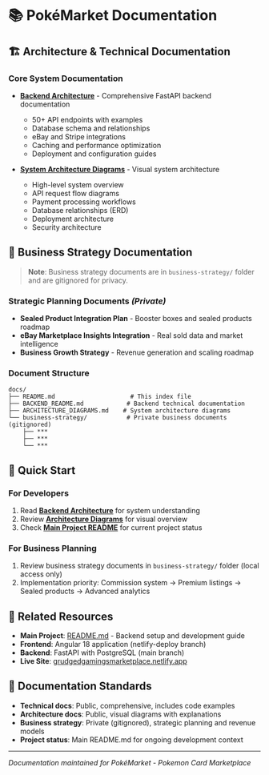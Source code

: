 # 📚 PokéMarket Documentation

## 🏗️ Architecture & Technical Documentation

### Core System Documentation
- **[Backend Architecture](BACKEND_README.md)** - Comprehensive FastAPI backend documentation
  - 50+ API endpoints with examples
  - Database schema and relationships  
  - eBay and Stripe integrations
  - Caching and performance optimization
  - Deployment and configuration guides

- **[System Architecture Diagrams](ARCHITECTURE_DIAGRAMS.md)** - Visual system architecture
  - High-level system overview
  - API request flow diagrams
  - Payment processing workflows
  - Database relationships (ERD)
  - Deployment architecture
  - Security architecture

## 💼 Business Strategy Documentation

> **Note**: Business strategy documents are in `business-strategy/` folder and are gitignored for privacy.

### Strategic Planning Documents *(Private)*
- **Sealed Product Integration Plan** - Booster boxes and sealed products roadmap
- **eBay Marketplace Insights Integration** - Real sold data and market intelligence 
- **Business Growth Strategy** - Revenue generation and scaling roadmap

### Document Structure
```
docs/
├── README.md                     # This index file
├── BACKEND_README.md            # Backend technical documentation
├── ARCHITECTURE_DIAGRAMS.md    # System architecture diagrams
└── business-strategy/           # Private business documents (gitignored)
    ├── ***
    ├── ***
    └── ***
```

## 🚀 Quick Start

### For Developers
1. Read **[Backend Architecture](BACKEND_README.md)** for system understanding
2. Review **[Architecture Diagrams](ARCHITECTURE_DIAGRAMS.md)** for visual overview
3. Check **[Main Project README](../README.md)** for current project status

### For Business Planning
1. Review business strategy documents in `business-strategy/` folder (local access only)
2. Implementation priority: Commission system → Premium listings → Sealed products → Advanced analytics

## 🔗 Related Resources

- **Main Project**: [README.md](../README.md) - Backend setup and development guide
- **Frontend**: Angular 18 application (netlify-deploy branch)
- **Backend**: FastAPI with PostgreSQL (main branch)
- **Live Site**: [grudgedgamingsmarketplace.netlify.app](https://grudgedgamingsmarketplace.netlify.app)

## 📝 Documentation Standards

- **Technical docs**: Public, comprehensive, includes code examples
- **Architecture docs**: Public, visual diagrams with explanations  
- **Business strategy**: Private (gitignored), strategic planning and revenue models
- **Project status**: Main README.md for ongoing development context

---

*Documentation maintained for PokéMarket - Pokemon Card Marketplace*